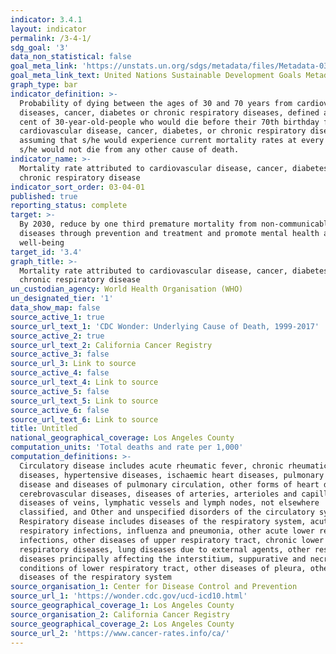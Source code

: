 ```yaml
---
indicator: 3.4.1
layout: indicator
permalink: /3-4-1/
sdg_goal: '3'
data_non_statistical: false
goal_meta_link: 'https://unstats.un.org/sdgs/metadata/files/Metadata-03-04-01.pdf'
goal_meta_link_text: United Nations Sustainable Development Goals Metadata (PDF 72.6 KB)
graph_type: bar
indicator_definition: >-
  Probability of dying between the ages of 30 and 70 years from cardiovascular
  diseases, cancer, diabetes or chronic respiratory diseases, defined as the per
  cent of 30-year-old-people who would die before their 70th birthday from
  cardiovascular disease, cancer, diabetes, or chronic respiratory disease,
  assuming that s/he would experience current mortality rates at every age and
  s/he would not die from any other cause of death.
indicator_name: >-
  Mortality rate attributed to cardiovascular disease, cancer, diabetes or
  chronic respiratory disease
indicator_sort_order: 03-04-01
published: true
reporting_status: complete
target: >-
  By 2030, reduce by one third premature mortality from non-communicable
  diseases through prevention and treatment and promote mental health and
  well-being
target_id: '3.4'
graph_title: >-
  Mortality rate attributed to cardiovascular disease, cancer, diabetes or
  chronic respiratory disease
un_custodian_agency: World Health Organisation (WHO)
un_designated_tier: '1'
data_show_map: false
source_active_1: true
source_url_text_1: 'CDC Wonder: Underlying Cause of Death, 1999-2017'
source_active_2: true
source_url_text_2: California Cancer Registry
source_active_3: false
source_url_3: Link to source
source_active_4: false
source_url_text_4: Link to source
source_active_5: false
source_url_text_5: Link to source
source_active_6: false
source_url_text_6: Link to source
title: Untitled
national_geographical_coverage: Los Angeles County
computation_units: 'Total deaths and rate per 1,000'
computation_definitions: >-
  Circulatory disease includes acute rheumatic fever, chronic rheumatic heart
  diseases, hypertensive diseases, ischaemic heart diseases, pulmonary heart
  disease and diseases of pulmonary circulation, other forms of heart disease,
  cerebrovascular diseases, diseases of arteries, arterioles and capillaries,
  diseases of veins, lymphatic vessels and lymph nodes, not elsewhere
  classified, and Other and unspecified disorders of the circulatory system.
  Respiratory disease includes diseases of the respiratory system, acute upper
  respiratory infections, influenza and pneumonia, other acute lower respiratory
  infections, other diseases of upper respiratory tract, chronic lower
  respiratory diseases, lung diseases due to external agents, other respiratory
  diseases principally affecting the interstitium, suppurative and necrotic
  conditions of lower respiratory tract, other diseases of pleura, other
  diseases of the respiratory system
source_organisation_1: Center for Disease Control and Prevention
source_url_1: 'https://wonder.cdc.gov/ucd-icd10.html'
source_geographical_coverage_1: Los Angeles County
source_organisation_2: California Cancer Registry
source_geographical_coverage_2: Los Angeles County
source_url_2: 'https://www.cancer-rates.info/ca/'
---
```

